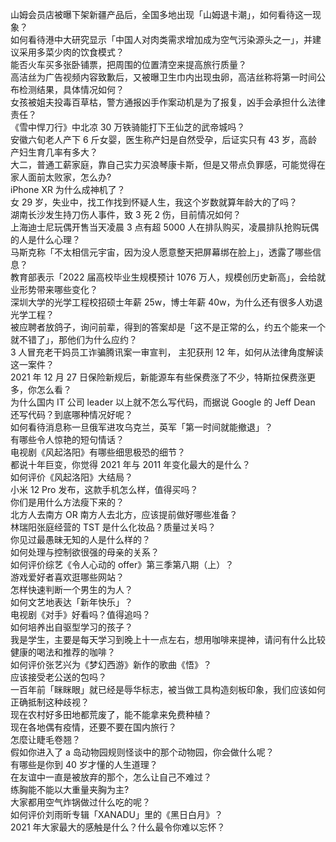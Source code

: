 山姆会员店被曝下架新疆产品后，全国多地出现「山姆退卡潮」，如何看待这一现象？  
如何看待港中大研究显示「中国人对肉类需求增加成为空气污染源头之一」，并建议采用多菜少肉的饮食模式？  
能否火车买多张卧铺票，把周围的位置清空来提高旅行质量？  
高洁丝为广告视频内容致歉后，又被曝卫生巾内出现虫卵，高洁丝称将第一时间公布检测结果，具体情况如何？  
女孩被姐夫投毒百草枯，警方通报凶手作案动机是为了报复，凶手会承担什么法律责任？  
《雪中悍刀行》中北凉 30 万铁骑能打下王仙芝的武帝城吗？  
安徽六旬老人产下 6 斤女婴，医生称产妇是自然受孕，后证实只有 43 岁，高龄产妇生育几率有多大？  
大二，普通工薪家庭，靠自己实力买浪琴康卡斯，但是又带点负罪感，可能觉得在家人面前太败家，怎么办?  
iPhone XR 为什么成神机了？  
女 29 岁，失业中，找工作找到怀疑人生，我这个岁数就算年龄大的了吗？  
湖南长沙发生持刀伤人事件，致 3 死 2 伤，目前情况如何？  
上海迪士尼玩偶开售当天凌晨 3 点有超 5000 人在排队购买，凌晨排队抢购玩偶的人是什么心理？  
马斯克称「不太相信元宇宙，因为没人愿意整天把屏幕绑在脸上」，透露了哪些信息？  
教育部表示「2022 届高校毕业生规模预计 1076 万人，规模创历史新高」，会给就业形势带来哪些变化？  
深圳大学的光学工程校招硕士年薪 25w，博士年薪 40w，为什么还有很多人劝退光学工程？  
被应聘者放鸽子，询问前辈，得到的答案却是「这不是正常的么，约五个能来一个就不错了」，那他们为什么应约？  
3 人冒充老干妈员工诈骗腾讯案一审宣判， 主犯获刑 12 年，如何从法律角度解读这一案件？  
2021 年 12 月 27 日保险新规后，新能源车有些保费涨了不少，特斯拉保费涨更多，你怎么看？  
为什么国内 IT 公司 leader 以上就不怎么写代码，而据说 Google 的 Jeff Dean 还写代码？到底哪种情况好呢？  
如何看待消息称一旦俄军进攻乌克兰，英军「第一时间就能撤退」？  
有哪些令人惊艳的短句情话？  
电视剧《风起洛阳》有哪些细思极恐的细节？  
都说十年巨变，你觉得 2021 年与 2011 年变化最大的是什么？  
如何评价《风起洛阳》大结局？  
小米 12 Pro 发布，这款手机怎么样，值得买吗？  
你们是用什么方法瘦下来的？  
北方人去南方 OR 南方人去北方，应该提前做好哪些准备？  
林瑞阳张庭经营的 TST 是什么化妆品？质量过关吗？  
你见过最愚昧无知的人是什么样的？  
如何处理与控制欲很强的母亲的关系？  
如何评价综艺《令人心动的 offer》第三季第八期（上）？  
游戏爱好者喜欢逛哪些网站？  
怎样快速判断一个男生的为人？  
如何文艺地表达「新年快乐」？  
电视剧《对手》好看吗？值得追吗？  
如何培养出自驱型学习的孩子？  
我是学生，主要是每天学习到晚上十一点左右，想用咖啡来提神，请问有什么比较健康的喝法和推荐的咖啡？  
如何评价张艺兴为《梦幻西游》新作的歌曲《悟》？  
应该接受老公送的包吗？  
一百年前「眯眯眼」就已经是辱华标志，被当做工具构造刻板印象，我们应该如何正确抵制这种歧视？  
现在农村好多田地都荒废了，能不能拿来免费种植？  
现在各地偶有疫情，还要不要在国内旅行？  
怎麼让睫毛卷翘？  
假如你进入了 a 岛动物园规则怪谈中的那个动物园，你会做什么呢？  
有哪些是你到 40 岁才懂的人生道理？  
在友谊中一直是被放弃的那个，怎么让自己不难过？  
练胸能不能以大重量夹胸为主?  
大家都用空气炸锅做过什么吃的呢？  
如何评价刘雨昕专辑「XANADU」里的《黑日白月》？  
2021 年大家最大的感触是什么？什么最令你难以忘怀？  
